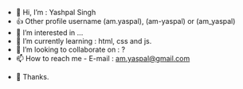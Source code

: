 - 👋 Hi, I’m : Yashpal Singh
- 👍 Other profile username (am.yaspal), (am-yaspal) or (am_yaspal)
- 👀 I’m interested in ...
- 🌱 I’m currently learning : html, css and js.
- 💞️ I’m looking to collaborate on : ?
- 📫 How to reach me - E-mail : am.yaspal@gmail.com

<!---
am-yaspal/am-yaspal is a ✨ special ✨ repository because its `README.md` (this file) appears on your GitHub profile.
You can click the Preview link to take a look at your changes.
--->
- 🙏 Thanks.
